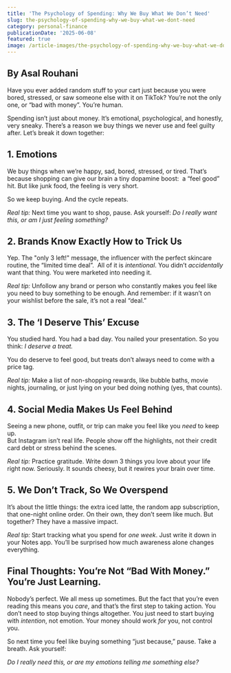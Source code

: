```yaml
---
title: 'The Psychology of Spending: Why We Buy What We Don’t Need'
slug: the-psychology-of-spending-why-we-buy-what-we-dont-need
category: personal-finance
publicationDate: '2025-06-08'
featured: true
image: /article-images/the-psychology-of-spending-why-we-buy-what-we-dont-need.webp
---
```


## By Asal Rouhani

Have you ever added random stuff to your cart just because you were bored, stressed, or saw someone else with it on TikTok? You’re not the only one, or “bad with money”. You’re human.

Spending isn’t just about money. It’s emotional, psychological, and honestly, very sneaky. There’s a reason we buy things we never use and feel guilty after. Let’s break it down together:

## **1. Emotions**

We buy things when we’re happy, sad, bored, stressed, or tired. That’s because shopping can give our brain a tiny dopamine boost:  a “feel good” hit. But like junk food, the feeling is very short.

So we keep buying. And the cycle repeats.

_Real tip:_ Next time you want to shop, pause. Ask yourself: _Do I really want this, or am I just feeling something?_

## **2. Brands Know Exactly How to Trick Us**

Yep. The "only 3 left!" message, the influencer with the perfect skincare routine, the “limited time deal”.  All of it is _intentional_. You didn’t _accidentally_ want that thing. You were marketed into needing it.

_Real tip:_ Unfollow any brand or person who constantly makes you feel like you need to buy something to be enough. And remember: if it wasn’t on your wishlist before the sale, it’s not a real “deal.”


## **3. The ‘I Deserve This’ Excuse**

You studied hard. You had a bad day. You nailed your presentation. So you think: _I deserve a treat._

You do deserve to feel good, but treats don’t always need to come with a price tag.

_Real tip:_ Make a list of non-shopping rewards, like bubble baths, movie nights, journaling, or just lying on your bed doing nothing (yes, that counts).

## **4. Social Media Makes Us Feel Behind**

Seeing a new phone, outfit, or trip can make you feel like you _need_ to keep up.\
But Instagram isn’t real life. People show off the highlights, not their credit card debt or stress behind the scenes.

_Real tip:_ Practice gratitude. Write down 3 things you love about your life right now. Seriously. It sounds cheesy, but it rewires your brain over time.


## **5. We Don’t Track, So We Overspend**

It’s about the little things: the extra iced latte, the random app subscription, that one-night online order. On their own, they don’t seem like much. But together? They have a massive impact.

_Real tip:_ Start tracking what you spend for _one week_. Just write it down in your Notes app. You’ll be surprised how much awareness alone changes everything.


## **Final Thoughts: You’re Not “Bad With Money.” You’re Just Learning.**

Nobody’s perfect. We all mess up sometimes. But the fact that you’re even reading this means you _care_, and that’s the first step to taking action. You don’t need to stop buying things altogether. You just need to start buying with _intention_, not emotion. Your money should work _for_ you, not control you.

So next time you feel like buying something “just because,” pause. Take a breath. Ask yourself:

_Do I really need this, or are my emotions telling me something else?_

